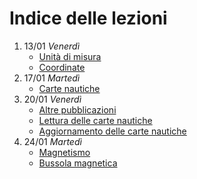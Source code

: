 # Indice delle lezioni

1. 13/01 _Venerdì_
    - [Unità di misura](01-unita-di-misura.md)
    - [Coordinate](01-coordinate.md)
1. 17/01 _Martedì_
    - [Carte nautiche](02-carte-nautiche.md)
1. 20/01 _Venerdì_
    - [Altre pubblicazioni](chapters/03-pubblicazioni.md)
    - [Lettura delle carte nautiche](chapters/03-carte-nautiche.md)
    - [Aggiornamento delle carte nautiche](chapters/03-aggiornamento-carte.md)
1. 24/01 _Martedì_
    - [Magnetismo](04-magnetismo.md)
    - [Bussola magnetica](04-bussola.md)
